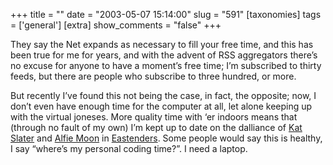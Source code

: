 +++
title = ""
date = "2003-05-07 15:14:00"
slug = "591"
[taxonomies]
tags = ['general']
[extra]
show_comments = "false"
+++

They say the Net expands as necessary to fill your free time, and this has been true for me for years, and with the advent of RSS aggregators there’s no excuse for anyone to have a moment’s free time; I’m subscribed to thirty feeds, but there are people who subscribe to three hundred, or more.

But recently I’ve found this not being the case, in fact, the opposite; now, I don’t even have enough time for the computer at all, let alone keeping up with the virtual joneses. More quality time with ‘er indoors means that (through no fault of my own) I’m kept up to date on the dalliance of [Kat Slater](http://www.bbc.co.uk/eastenders/characters/kat_s_biog.shtml) and [Alfie Moon](http://www.bbc.co.uk/eastenders/characters/alfie_m_biog.shtml) in [Eastenders](http://www.bbc.co.uk/eastenders/). Some people would say this is healthy, I say “where’s my personal coding time?”. I need a laptop.
